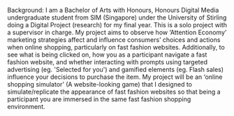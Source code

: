 Background: I am a Bachelor of Arts with Honours, Honours Digital Media undergraduate student from SIM (Singapore) under the University of Stirling doing a Digital Project (research) for my final year. This is a solo project with a supervisor in charge.
My project aims to observe how ‘Attention Economy’ marketing strategies affect and influence consumers’ choices and actions when online shopping, particularly on fast fashion websites. Additionally, to see what is being clicked on, how you as a participant navigate a fast fashion website, and whether interacting with prompts using targeted advertising (eg. 'Selected for you') and gamified elements (eg. Flash sales) influence your decisions to purchase the item.
My project will be an ‘online shopping simulator’ (A website-looking game) that I designed to simulate/replicate the appearance of fast fashion websites so that being a participant you are immersed in the same fast fashion shopping environment.
